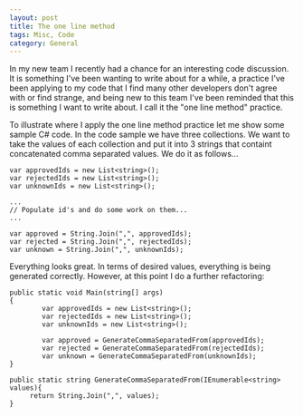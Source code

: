 ```yaml
---
layout: post
title: The one line method
tags: Misc, Code
category: General
---
```

In my new team I recently had a chance for an interesting code discussion. It is something I've been wanting to write about for a while, a practice I've been applying to my code that I find many other developers don't agree with or find strange, and being new to this team I've been reminded that this is something I want to write about. I call it the "one line method" practice.

To illustrate where I apply the one line method practice let me show some sample C# code. In the code sample we have three collections. We want to take the values of each collection and put it into 3 strings that containt concatenated comma separated values. We do it as follows...

~~~
var approvedIds = new List<string>();
var rejectedIds = new List<string>();
var unknownIds = new List<string>();

...
// Populate id's and do some work on them...
...

var approved = String.Join(",", approvedIds);
var rejected = String.Join(",", rejectedIds);
var unknown = String.Join(",", unknownIds);
~~~

Everything looks great. In terms of desired values, everything is being generated correctly. However, at this point I do a further refactoring:

~~~
public static void Main(string[] args)
{
		var approvedIds = new List<string>();
		var rejectedIds = new List<string>();
		var unknownIds = new List<string>();

		var approved = GenerateCommaSeparatedFrom(approvedIds);
		var rejected = GenerateCommaSeparatedFrom(rejectedIds);
		var unknown = GenerateCommaSeparatedFrom(unknownIds);
}

public static string GenerateCommaSeparatedFrom(IEnumerable<string> values){
	 return String.Join(",", values);
}
~~~
